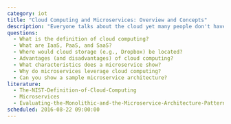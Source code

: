 ```yaml
---
category: iot
title: "Cloud Computing and Microservices: Overview and Concepts"
description: "Everyone talks about the cloud yet many people don't have a proper understand of cloud computing. This talk discusses the most important details and concepts."
questions:
  - What is the definition of cloud computing?
  - What are IaaS, PaaS, and SaaS?
  - Where would cloud storage (e.g., Dropbox) be located?
  - Advantages (and disadvantages) of cloud computing?
  - What characteristics does a microservice show?
  - Why do microservices leverage cloud computing?
  - Can you show a sample microservice architecture?
literature:
  - The-NIST-Definition-of-Cloud-Computing
  - Microservices
  - Evaluating-the-Monolithic-and-the-Microservice-Architecture-Pattern
scheduled: 2016-08-22 09:00:00
---
```

